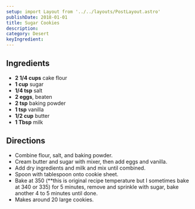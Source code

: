 ```yaml
---
setup: import Layout from '../../layouts/PostLayout.astro'
publishDate: 2018-01-01
title: Sugar Cookies
description:
category: Desert
keyIngredient:
---
```


## Ingredients
- **2 1/4 cups** cake flour
- **1 cup** sugar
- **1/4 tsp** salt
- **2 eggs**, beaten
- **2 tsp** baking powder
- **1 tsp** vanilla
- **1/2 cup** butter
- **1 Tbsp** milk

## Directions
- Combine flour, salt, and baking powder.
- Cream butter and sugar with mixer, then add eggs and vanilla.
- Add dry ingredients and milk and mix until combined.
- Spoon with tablespoon onto cookie sheet.
- Bake at 350 (**this is original recipe temperature but I sometimes bake at 340 or 335) for 5 minutes, remove and sprinkle with sugar, bake another 4 to 5 minutes until done.
- Makes around 20 large cookies.
